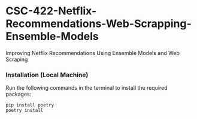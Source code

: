 # CSC-422-Netflix-Recommendations-Web-Scrapping-Ensemble-Models
Improving Netflix Recommendations Using Ensemble Models  and Web Scraping

### Installation (Local Machine)
Run the following commands in the terminal to install the required packages:
```
pip install poetry
poetry install
```

